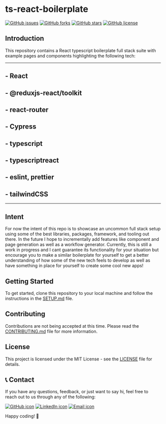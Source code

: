 # ts-react-boilerplate

[![GitHub issues](https://img.shields.io/github/issues/mta63089/ts-react-boilerplate.svg)](https://github.com/mta63089/ts-react-boilerplate/issues)
[![GitHub forks](https://img.shields.io/github/forks/mta63089/ts-react-boilerplate.svg)](https://github.com/mta63089/ts-react-boilerplate/network)
[![GitHub stars](https://img.shields.io/github/stars/mta63089/ts-react-boilerplate.svg)](https://github.com/mta63089/ts-react-boilerplate/stargazers)
[![GitHub license](https://img.shields.io/github/license/mta63089/ts-react-boilerplate.svg)](https://github.com/mta63089/ts-react-boilerplate/blob/main/LICENSE)

## Introduction

This repository contains a React typescript boilerplate full stack suite with example pages and components highlighting the following tech:

---

## **- React**

## **- @reduxjs-react/toolkit**
  
## **- react-router**

## **- Cypress**  

## **- typescript**

## **- typescriptreact**

## **- eslint**, **prettier**

## **- tailwindCSS**

---

## Intent

For now the intent of this repo is to showcase an uncommon full stack setup using some of the best libraries, packages, framework, and tooling out there. In the future I hope to incrementally add features like component and page generation as well as a workflow generator. Currently, this is still a work in progress and I cant guarantee its functionality for your situation but encourage you to make a similar boilerplate for yourself to get a better understanding of how some of the new tech feels to develop as well as have something in place for yourself to create some cool new apps!

## Getting Started

To get started, clone this repository to your local machine and follow the instructions in the [SETUP.md](SETUP.md) file.

## Contributing

Contributions are not being accepted at this time. Please read the [CONTRIBUTING.md](CONTRIBUTING.md) file for more information.

## License

This project is licensed under the MIT License - see the [LICENSE](LICENSE.md) file for details.

## 📞 Contact

If you have any questions, feedback, or just want to say hi, feel free to reach out to us through any of the following:

[![GitHub icon](https://img.shields.io/badge/-GitHub-black?style=flat-square&logo=github)](https://github.com/mta63089)
[![LinkedIn icon](https://img.shields.io/badge/-LinkedIn-blue?style=flat-square&logo=linkedin)](https://www.linkedin.com/in/mta630/)
[![Email icon](https://img.shields.io/badge/-Email-red?style=flat-square&logo=mail.ru)](mailto:michael.albert@intimetec.com)

Happy coding! 🚀
